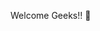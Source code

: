 Welcome Geeks!! 👋

<!--
**iamAjayJadhav/iamAjayJadhav** is a ✨ _special_ ✨ repository because its `README.md` (this file) appears on your GitHub profile.

Here are some ideas to get you started:

- 🔭 I’m currently working on android
- 🌱 I’m currently learning java,andriod,ui/ux
- 👯 I’m looking to collaborate on ...
- 🤔 I’m looking for help with ...
- 💬 Ask me about ...
- 📫 How to reach me: [Linkedin - Ajay Jadhav] (linkedin.com/in/ajay-jadhav-110882189) , [Instagram - @ajay_sketch] (https://www.instagram.com/ajay_sketch)
- 😄 Pronouns: ...He/Him
- ⚡ Fun fact: ...
-->
